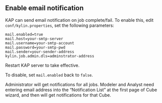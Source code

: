 ## Enable email notification

KAP can send email notification on job complete/fail. To enable this, edit `conf/kylin.properties`, set the following parameters: 

```
mail.enabled=true
mail.host=your-smtp-server
mail.username=your-smtp-account
mail.password=your-smtp-pwd
mail.sender=your-sender-address
kylin.job.admin.dls=adminstrator-address
```

Restart KAP server to take effective. 

To disable, set `mail.enabled` back to `false`.

Administrator will get notifications for all jobs. Modeler and Analyst need entering email address into the “Notification List” at the first page of Cube wizard, and then will get notifications for that Cube.